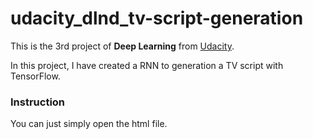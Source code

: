 # udacity_dlnd_tv-script-generation

This is the 3rd project of **Deep Learning** from [Udacity](https://www.udacity.com/course/deep-learning-nanodegree-foundation--nd101).

In this project, I have created a RNN to generation a TV script with TensorFlow.

### Instruction

You can just simply open the html file.
